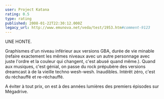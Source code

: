 ```yaml
---
user: Project Katana
rating: 0.5
type: rating
published: 2008-01-22T22:30:12.000Z
legacy_url: http://www.emunova.net/veda/test/1953.htm#comment-9123
---
```

UNE HONTE.

Graphismes d'un niveau inférieur aux versions GBA, durée de vie minable (refaire exactement les mêmes niveaux avec un autre personnage avec juste l'ordre et la couleur qui changent, c'est abusé quand même.). Quand aux musiques, c'est génial, on passe du rock prépubère des versions dreamcast à de la vieille techno wesh-wesh. Inaudibles.
Intérêt zéro, c'est du réchauffé et re-réchauffé.

A éviter à tout prix, on est à des années lumières des premiers épisodes sur Mégadrive.